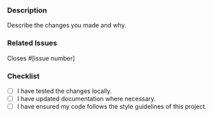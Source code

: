 ### Description
Describe the changes you made and why.

### Related Issues
Closes #[issue number]

### Checklist
- [ ] I have tested the changes locally.
- [ ] I have updated documentation where necessary.
- [ ] I have ensured my code follows the style guidelines of this project.
